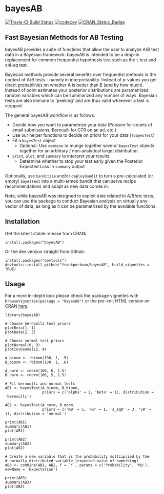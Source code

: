 # bayesAB

[![Travis-CI Build Status](https://travis-ci.org/FrankPortman/bayesAB.svg?branch=master)](https://travis-ci.org/FrankPortman/bayesAB) [![codecov](https://codecov.io/gh/FrankPortman/bayesAB/branch/master/graph/badge.svg)](https://codecov.io/gh/FrankPortman/bayesAB) [![CRAN_Status_Badge](http://www.r-pkg.org/badges/version/bayesAB)](http://cran.r-project.org/package=bayesAB)


## Fast Bayesian Methods for AB Testing

bayesAB provides a suite of functions that allow the user to analyze A/B test
data in a Bayesian framework. bayesAB is intended to be a drop-in replacement for
common frequentist hypothesis test such as the t-test and chi-sq test.

Bayesian methods provide several benefits over frequentist methods in the context of
A/B tests - namely in interpretability. Instead of p-values you get direct
probabilities on whether A is better than B (and by how much). Instead of point estimates
your posterior distributions are parametrized random variables which can be summarized
any number of ways. Bayesian tests are also immune to 'peeking' and are thus valid whenever 
a test is stopped.

The general bayesAB workflow is as follows:

- Decide how you want to parametrize your data (Poisson for counts of email submissions, Bernoulli for CTR on an ad, etc.)
- Use our helper functions to decide on priors for your data (`?bayesTest`)
- Fit a `bayesTest` object
  - Optional: Use `combine` to munge together several `bayesTest` objects together for an arbitrary / non-analytical target distribution
- `print`, `plot`, and `summary` to interpret your results
  - Determine whether to stop your test early given the Posterior Expected Loss in `summary` output

Optionally, use `banditize` and/or `deployBandit` to turn a pre-calculated (or empty) `bayesTest` into a multi-armed bandit that can serve recipe recommendations and adapt as new data comes in.

Note, while bayesAB was designed to exploit data related to A/B/etc tests, you can use the package to conduct Bayesian analysis on virtually any vector of data, as long as it can be parametrized by the available functions.

## Installation

Get the latest stable release from CRAN:
```{r}
install.packages("bayesAB")
```

Or the dev version straight from Github:
```{r}
install.packages("devtools")
devtools::install_github("frankportman/bayesAB", build_vignettes = TRUE)
```

## Usage

For a more in-depth look please check the package vignettes with `browseVignettes(package = "bayesAB")` or the pre-knit HTML version on CRAN [here](https://cran.r-project.org/web/packages/bayesAB/vignettes/introduction.html).

```{r}
library(bayesAB)

# Choose bernoulli test priors
plotBeta(1, 1)
plotBeta(2, 3)

# Choose normal test priors
plotNormal(6, 3)
plotInvGamma(12, 4)

A_binom <- rbinom(100, 1, .5)
B_binom <- rbinom(100, 1, .6)

A_norm <- rnorm(100, 6, 1.5)
B_norm <- rnorm(100, 5, 2.5)

# Fit bernoulli and normal tests
AB1 <- bayesTest(A_binom, B_binom, 
                 priors = c('alpha' = 1, 'beta' = 1), distribution = 'bernoulli')
                 
AB2 <- bayesTest(A_norm, B_norm, 
                 priors = c('m0' = 5, 'k0' = 1, 's_sq0' = 3, 'v0' = 1), distribution = 'normal')

print(AB1)
summary(AB1)
plot(AB1)

print(AB2)
summary(AB2)
plot(AB2)

# Create a new variable that is the probability multiiplied by the 
# normally distributed variable (expected value of something)
AB3 <- combine(AB1, AB2, f = `*`, params = c('Probability', 'Mu'), newName = 'Expectation')

print(AB3)
summary(AB3)
plot(AB3)

```
